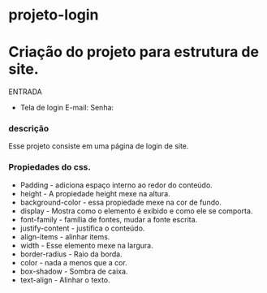 # projeto-login

# Criação do projeto para estrutura de site.

ENTRADA 
 
 * Tela de login
 E-mail:
 Senha:


 ### descrição 
 Esse projeto consiste em uma página de login de site.


 ### Propiedades do css.
 * Padding - adiciona espaço interno ao redor do conteúdo.
 * height - A propiedade height mexe na altura.
 * background-color - essa propiedade mexe na cor de fundo.
 * display - Mostra como o elemento é exibido e como ele se comporta.
 * font-family - família de fontes, mudar a fonte escrita.
 * justify-content - justifica o conteúdo.
 * align-items - alinhar items.
 * width - Esse elemento mexe na largura.
 * border-radius - Raio da borda.
 * color - nada a menos que a cor.
 * box-shadow - Sombra de caixa.
 * text-align - Alinhar o texto.
 
